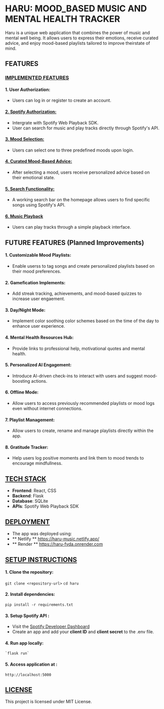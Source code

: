 # **HARU: MOOD_BASED MUSIC AND MENTAL HEALTH TRACKER**

Haru is a unique web application that combines the power of music and mental well being. 
It allows users to express their emotions, receive curated advice, and enjoy mood-based playlists tailored 
to improve theirstate of mind.

## **FEATURES**

### <u>**IMPLEMENTED FEATURES**</u>
#### **1. User Authorization:**
  * Users can log in or register to create an account.

#### <u>**2. Spotify Authorization:**</u>
  * Intergrate with Spotify Web Playback SDK.
  * User can search for music and play tracks directly through Spotify's API.

#### <u>**3. Mood Selection:**</u>
  * Users can select one to three predefined moods upon login.

#### <u>**4. Curated Mood-Based Advice:**</u>
  * After selecting a mood, users receive personalized advice based on their emotional state.

#### <u>**5. Search Functionality:**</u>
  * A working search bar on the homepage allows users to find specific songs using Spotify's API.

#### <u>**6. Music Playback**</u>
  * Users can play tracks through a simple playback interface.


## **FUTURE FEATURES (Planned Improvements)**

#### **1. Customizable Mood Playlists:**
  * Enable userss to tag songs and create personalized playlists based on their mood preferences.

#### **2. Gamefication Implements:**
  * Add streak tracking, achievements, and mood-based quizzes to increase user engaement.

#### **3. Day/Night Mode:**
  * Implement color soothing color schemes based on the time of the day to enhance user experience.

#### **4. Mental Health Resources Hub:** 
  * Provide links to professional help, motivational quotes and mental health.

#### **5. Personalized AI Engagement:**
  * Introduce AI-driven check-ins to interact with users and suggest mood-boosting actions.

#### **6. Offline Mode:**
  * Allow users to access previously recommended playlists or mood logs even without internet connections.

#### **7. Playlist Management:**
   * Allow users to create, rename and manage playlists directly within the app.

#### **8. Gratitude Tracker:**
   * Help users log positive moments and link them to mood trends to encourage mindfullness.


## <u>**TECH STACK**</u>
 *  **Frontend**: React, CSS
 *  **Backend**: Flask
 *  **Database**: SQLite
 *  **APIs**: Spotify Web Playback SDK


## <u>**DEPLOYMENT**</u>
 * The app was deployed using:
  * ** Netlify ** https://haru-music.netlify.app/
  * ** Render ** https://haru-fvda.onrender.com


## <u>**SETUP INSTRUCTIONS**</u>
 #### **1. Clone the repository:**
   `git clone <repository-url>`
   `cd haru`

 #### **2. Install dependencies:**
   `pip install -r requirements.txt`

 #### **3. Setup Spotify API :**
   * Visit the [Spotify Developer Dashboard](https://developer.spotify.com)
   * Create an app and add your **client ID** and **client secret** to the .env file.

  #### **4. Run app locally:**
    `flask run`

  #### **5. Access application at :**
    http://localhost:5000


## <u>**LICENSE**</u>

 This project is licensed under MIT License.
